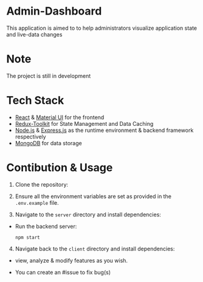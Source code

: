 # Admin-Dashboard
This application is aimed to to help administrators visualize application state and live-data changes

# Note
The project is still in development

# Tech Stack
- [React](https://reactjs.org/) & [Material UI](https://mui.com/) for the frontend
- [Redux-Toolkit](https://redux-toolkit.js.org/) for State Management and Data Caching
- [Node.js](https://nodejs.org/) & [Express.js](https://expressjs.com/) as the runtime environment & backend framework respectively
- [MongoDB](https://www.mongodb.com/) for data storage

# Contibution & Usage
1. Clone the repository:

2. Ensure all the environment variables are set as provided in the `.env.example` file.

3. Navigate to the `server` directory and install dependencies:

- Run the backend server:
  ```
  npm start
  ```

4. Navigate back to the `client` directory and install dependencies:



 - view, analyze & modify features as you wish.

 - You can create an #issue to fix bug(s)



